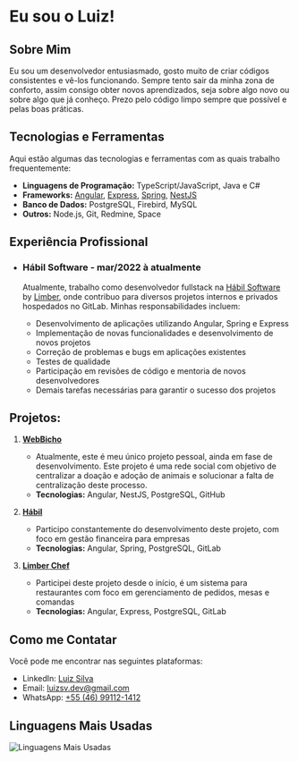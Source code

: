 # Eu sou o Luiz!

## Sobre Mim
Eu sou um desenvolvedor entusiasmado, gosto muito de criar códigos consistentes e vê-los funcionando. 
Sempre tento sair da minha zona de conforto, assim consigo obter novos aprendizados, seja sobre algo novo ou sobre algo que já conheço. 
Prezo pelo código limpo sempre que possível e pelas boas práticas.

## Tecnologias e Ferramentas
Aqui estão algumas das tecnologias e ferramentas com as quais trabalho frequentemente:

- **Linguagens de Programação:** TypeScript/JavaScript, Java e C#
- **Frameworks:** [Angular](https://angular.dev/), [Express](https://expressjs.com/), [Spring](https://spring.io/), [NestJS](https://nestjs.com/)
- **Banco de Dados:** PostgreSQL, Firebird, MySQL
- **Outros:** Node.js, Git, Redmine, Space

## Experiência Profissional

* ### Hábil Software - mar/2022 à atualmente
   Atualmente, trabalho como desenvolvedor fullstack na [Hábil Software](https://www.habil.com.br) by [Limber](https://limbersoftware.com.br), onde contribuo para diversos projetos internos e privados hospedados no GitLab. Minhas responsabilidades incluem:
   
   - Desenvolvimento de aplicações utilizando Angular, Spring e Express
   - Implementação de novas funcionalidades e desenvolvimento de novos projetos
   - Correção de problemas e bugs em aplicações existentes
   - Testes de qualidade
   - Participação em revisões de código e mentoria de novos desenvolvedores
   - Demais tarefas necessárias para garantir o sucesso dos projetos

## Projetos:

1. **[WebBicho](https://github.com/LuizSivan/WebBicho)**
    - Atualmente, este é meu único projeto pessoal, ainda em fase de desenvolvimento. Este projeto é uma rede social com objetivo de centralizar a doação e adoção de animais e solucionar a falta de centralização deste processo.
    - **Tecnologias:** Angular, NestJS, PostgreSQL, GitHub

2. **[Hábil](https://www.habil.com.br)**
   - Participo constantemente do desenvolvimento deste projeto, com foco em gestão financeira para empresas
   - **Tecnologias:** Angular, Spring, PostgreSQL, GitLab

3. **[Limber Chef](https://limberchef.com.br)**
   - Participei deste projeto desde o início, é um sistema para restaurantes com foco em gerenciamento de pedidos, mesas e comandas
   - **Tecnologias:** Angular, Express, PostgreSQL, GitLab
   
## Como me Contatar
Você pode me encontrar nas seguintes plataformas:

- LinkedIn: [Luiz Silva](https://www.linkedin.com/in/luizsilvajr/)
- Email: [luizsv.dev@gmail.com](mailto:luizsv.dev@gmail.com)
- WhatsApp: [+55 (46) 99112-1412](https://wa.me/554691121412)

## Linguagens Mais Usadas
![Linguagens Mais Usadas](https://github-readme-stats.vercel.app/api/top-langs/?username=LuizSivan&layout=compact&theme=radical&hide=css)

